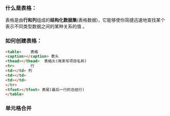 ### 什么是表格：
表格是由**行和列**组成的**结构化数据集**(表格数据)，它能够使你简捷迅速地查找某个表示不同类型数据之间的某种关系的值 。

### 如何创建表格：
```html
<table>    表格
<caption></caption> 表头
<thead></thead>  表格头(用来写项目名称)<tr>       行<td></td> 列<td></td><td></td></tr>
<tfoot></tfoot> 表尾(最后一行的总结行)</table>
```
### 单元格合并
